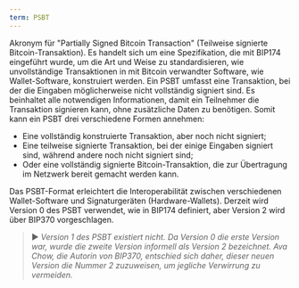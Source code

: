 ```yaml
---
term: PSBT
---
```


Akronym für "Partially Signed Bitcoin Transaction" (Teilweise signierte Bitcoin-Transaktion). Es handelt sich um eine Spezifikation, die mit BIP174 eingeführt wurde, um die Art und Weise zu standardisieren, wie unvollständige Transaktionen in mit Bitcoin verwandter Software, wie Wallet-Software, konstruiert werden. Ein PSBT umfasst eine Transaktion, bei der die Eingaben möglicherweise nicht vollständig signiert sind. Es beinhaltet alle notwendigen Informationen, damit ein Teilnehmer die Transaktion signieren kann, ohne zusätzliche Daten zu benötigen. Somit kann ein PSBT drei verschiedene Formen annehmen:
* Eine vollständig konstruierte Transaktion, aber noch nicht signiert;
* Eine teilweise signierte Transaktion, bei der einige Eingaben signiert sind, während andere noch nicht signiert sind;
* Oder eine vollständig signierte Bitcoin-Transaktion, die zur Übertragung im Netzwerk bereit gemacht werden kann.

Das PSBT-Format erleichtert die Interoperabilität zwischen verschiedenen Wallet-Software und Signaturgeräten (Hardware-Wallets). Derzeit wird Version 0 des PSBT verwendet, wie in BIP174 definiert, aber Version 2 wird über BIP370 vorgeschlagen.

> ► *Version 1 des PSBT existiert nicht. Da Version 0 die erste Version war, wurde die zweite Version informell als Version 2 bezeichnet. Ava Chow, die Autorin von BIP370, entschied sich daher, dieser neuen Version die Nummer 2 zuzuweisen, um jegliche Verwirrung zu vermeiden.*
